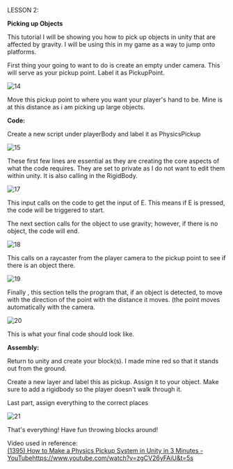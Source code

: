 LESSON 2: 

**Picking up Objects**

This tutorial I will be showing you how to pick up objects in unity that are affected by gravity. I will be using this in my game as a way to jump onto platforms. 


First thing your going to want to do is create an empty under camera.  This will serve as your pickup point. Label it as PickupPoint. 

![14](https://github.com/BravoGeor/univerityWork/assets/146854370/c6a500fc-9999-4496-9e89-5eae3a412ee2)


Move this pickup point to where you want your player's hand to be. Mine is at this distance as i am picking up large objects. 

**Code:**


Create a new script under playerBody and label it as PhysicsPickup 

![15](https://github.com/BravoGeor/univerityWork/assets/146854370/3b2f632c-8700-4af0-8842-ce889bb550c3)


These first few lines are essential as they are creating the core aspects of what the code requires. They are set to private as I do not want to edit them within unity. It is also calling in the RigidBody. 

![17](https://github.com/BravoGeor/univerityWork/assets/146854370/cfa6df10-bb9c-46a2-b59f-762c0f3557f9)


This input calls on the code to get the input of E. This means if E is pressed, the code will be triggered to start. 

The next section calls for the object to use gravity; however, if there is no object, the code will end. 

![18](https://github.com/BravoGeor/univerityWork/assets/146854370/09aaabe2-9f21-483a-93f1-aabf8c9b47ae)

This calls on a raycaster from the player camera to the pickup point to see if there is an object there. 

![19](https://github.com/BravoGeor/univerityWork/assets/146854370/cab4fd3c-ef5b-4499-acd8-b0debeaa1a22)



Finally , this section tells the program that, if an object is detected, to move with the direction of the point with the distance it moves. (the point moves automatically with the camera. 


![20](https://github.com/BravoGeor/univerityWork/assets/146854370/f1847281-33ad-4851-958c-cb9e87366681)


This is what your final code should look like. 

**Assembly:**

Return to unity and create your block(s). I made mine red so that it stands out from the ground. 




Create a new layer and label this as pickup.  Assign it to your object. Make sure to add a rigidbody so the player doesn't walk through it.


Last part, assign everything to the correct places 



![21 ](https://github.com/BravoGeor/univerityWork/assets/146854370/e7319c20-39a0-4486-9405-4a7531c78ad9)





That's everything! Have fun throwing blocks around!



Video used in reference:  
[(1395) How to Make a Physics Pickup System in Unity in 3 Minutes - YouTube](https://www.youtube.com/watch?v=zgCV26yFAiU&t=5s)https://www.youtube.com/watch?v=zgCV26yFAiU&t=5s
